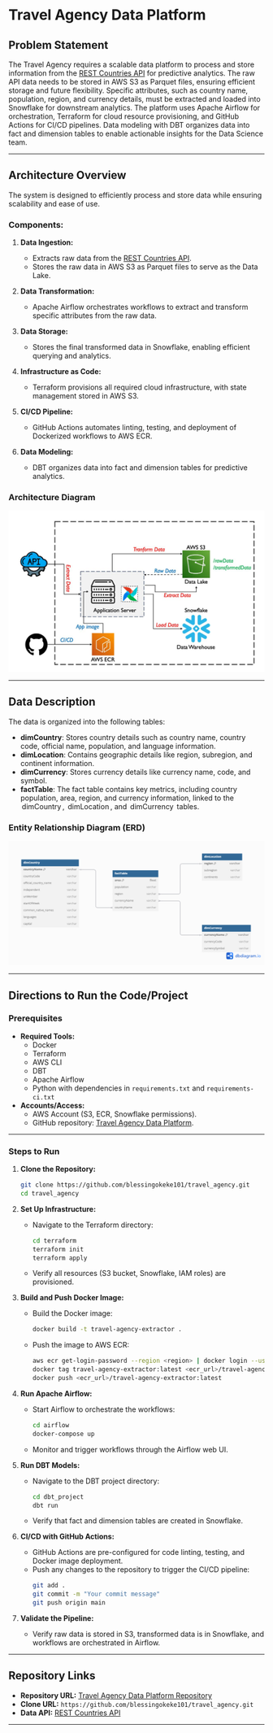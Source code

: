 
# Travel Agency Data Platform

## Problem Statement
The Travel Agency requires a scalable data platform to process and store information from the [REST Countries API](https://restcountries.com/v3.1/all) for predictive analytics. The raw API data needs to be stored in AWS S3 as Parquet files, ensuring efficient storage and future flexibility. Specific attributes, such as country name, population, region, and currency details, must be extracted and loaded into Snowflake for downstream analytics. The platform uses Apache Airflow for orchestration, Terraform for cloud resource provisioning, and GitHub Actions for CI/CD pipelines. Data modeling with DBT organizes data into fact and dimension tables to enable actionable insights for the Data Science team.

---

## Architecture Overview
The system is designed to efficiently process and store data while ensuring scalability and ease of use.

### Components:
1. **Data Ingestion:**
   - Extracts raw data from the [REST Countries API](https://restcountries.com/v3.1/all).
   - Stores the raw data in AWS S3 as Parquet files to serve as the Data Lake.

2. **Data Transformation:**
   - Apache Airflow orchestrates workflows to extract and transform specific attributes from the raw data.

3. **Data Storage:**
   - Stores the final transformed data in Snowflake, enabling efficient querying and analytics.

4. **Infrastructure as Code:**
   - Terraform provisions all required cloud infrastructure, with state management stored in AWS S3.

5. **CI/CD Pipeline:**
   - GitHub Actions automates linting, testing, and deployment of Dockerized workflows to AWS ECR.

6. **Data Modeling:**
   - DBT organizes data into fact and dimension tables for predictive analytics.

### Architecture Diagram
![Architecture Diagram](https://github.com/blessingokeke101/travel_agency/blob/main/data_architecture.jpg)

---

## Data Description

The data is organized into the following tables:

- **dimCountry**: Stores country details such as country name, country code, official name, population, and language information.
- **dimLocation**: Contains geographic details like region, subregion, and continent information.
- ⁠**dimCurrency**: Stores currency details like currency name, code, and symbol.
- ⁠**factTable**: The fact table contains key metrics, including country population, area, region, and currency information, linked to the ⁠ dimCountry ⁠, ⁠ dimLocation ⁠, and ⁠ dimCurrency ⁠ tables.

### Entity Relationship Diagram (ERD)
![ERD Diagram](https://github.com/blessingokeke101/travel_agency/blob/main/erd_travel_agency.png)

---


## Directions to Run the Code/Project

### Prerequisites
- **Required Tools:**
  - Docker
  - Terraform
  - AWS CLI
  - DBT
  - Apache Airflow
  - Python with dependencies in `requirements.txt` and `requirements-ci.txt`
- **Accounts/Access:**
  - AWS Account (S3, ECR, Snowflake permissions).
  - GitHub repository: [Travel Agency Data Platform](https://github.com/blessingokeke101/travel_agency).

---

### Steps to Run

1. **Clone the Repository:**
   ```bash
   git clone https://github.com/blessingokeke101/travel_agency.git
   cd travel_agency
   ```

2. **Set Up Infrastructure:**
   - Navigate to the Terraform directory:
     ```bash
     cd terraform
     terraform init
     terraform apply
     ```
   - Verify all resources (S3 bucket, Snowflake, IAM roles) are provisioned.

3. **Build and Push Docker Image:**
   - Build the Docker image:
     ```bash
     docker build -t travel-agency-extractor .
     ```
   - Push the image to AWS ECR:
     ```bash
     aws ecr get-login-password --region <region> | docker login --username AWS --password-stdin <ecr_url>
     docker tag travel-agency-extractor:latest <ecr_url>/travel-agency-extractor:latest
     docker push <ecr_url>/travel-agency-extractor:latest
     ```

4. **Run Apache Airflow:**
   - Start Airflow to orchestrate the workflows:
     ```bash
     cd airflow
     docker-compose up
     ```
   - Monitor and trigger workflows through the Airflow web UI.

5. **Run DBT Models:**
   - Navigate to the DBT project directory:
     ```bash
     cd dbt_project
     dbt run
     ```
   - Verify that fact and dimension tables are created in Snowflake.

6. **CI/CD with GitHub Actions:**
   - GitHub Actions are pre-configured for code linting, testing, and Docker image deployment.
   - Push any changes to the repository to trigger the CI/CD pipeline:
     ```bash
     git add .
     git commit -m "Your commit message"
     git push origin main
     ```

7. **Validate the Pipeline:**
   - Verify raw data is stored in S3, transformed data is in Snowflake, and workflows are orchestrated in Airflow.

---

## Repository Links
- **Repository URL:** [Travel Agency Data Platform Repository](https://github.com/blessingokeke101/travel_agency)
- **Clone URL:** `https://github.com/blessingokeke101/travel_agency.git`
- **Data API:** [REST Countries API](https://restcountries.com/v3.1/all)

---
